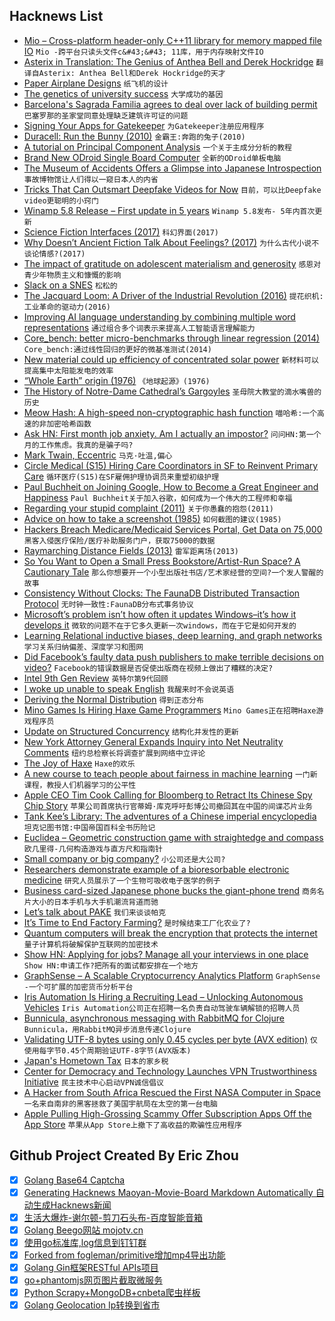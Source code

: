 ## Hacknews List


- [Mio – Cross-platform header-only C&#43;&#43;11 library for memory mapped file IO](https://github.com/mandreyel/mio)  `Mio -跨平台只读头文件c&#43;&#43; 11库，用于内存映射文件IO`
- [Asterix in Translation: The Genius of Anthea Bell and Derek Hockridge](https://auntymuriel.com/2012/12/23/asterix-in-translation-the-genius-of-anthea-bell-and-derek-hockridge/)  `翻译自Asterix: Anthea Bell和Derek Hockridge的天才`
- [Paper Airplane Designs](https://www.foldnfly.com/)  `纸飞机的设计`
- [The genetics of university success](https://www.nature.com/articles/s41598-018-32621-w)  `大学成功的基因`
- [Barcelona&#39;s Sagrada Familia agrees to deal over lack of building permit](https://www.bbc.com/news/world-europe-45906155?fbclid=IwAR1oCjmO-jrzIt5RumH6XmHY_m7LdKE3SXfpY4VnmEs5w4jcN-JP2H8w1rc&amp;__twitter_impression=true)  `巴塞罗那的圣家堂同意处理缺乏建筑许可证的问题`
- [Signing Your Apps for Gatekeeper](https://developer.apple.com/developer-id/)  `为Gatekeeper注册应用程序`
- [Duracell: Run the Bunny (2010)](https://obscuritory.com/other/duracell-run-the-bunny/)  `金霸王:奔跑的兔子(2010)`
- [A tutorial on Principal Component Analysis](https://tkv.io/posts/tutorial-on-pca)  `一个关于主成分分析的教程`
- [Brand New ODroid Single Board Computer](https://forum.odroid.com/viewtopic.php?f=29&amp;t=32536)  `全新的ODroid单板电脑`
- [The Museum of Accidents Offers a Glimpse into Japanese Introspection](http://www.spoon-tamago.com/2018/10/10/the-museum-of-accidents-offers-a-glimpse-into-japanese-introspection/)  `事故博物馆让人们得以一窥日本人的内省`
- [Tricks That Can Outsmart Deepfake Videos for Now](https://www.wired.com/story/these-new-tricks-can-outsmart-deepfake-videosfor-now/)  `目前，可以比Deepfake video更聪明的小窍门`
- [Winamp 5.8 Release – First update in 5 years](https://www.winamp.com/)  `Winamp 5.8发布- 5年内首次更新`
- [Science Fiction Interfaces (2017)](http://sciencefictioninterfaces.tumblr.com/)  `科幻界面(2017)`
- [Why Doesn’t Ancient Fiction Talk About Feelings? (2017)](http://nautil.us/issue/65/in-plain-sight/why-doesnt-ancient-fiction-talk-about-feelings-rp)  `为什么古代小说不谈论情感?(2017)`
- [The impact of gratitude on adolescent materialism and generosity](https://www.tandfonline.com/doi/full/10.1080/17439760.2018.1497688)  `感恩对青少年物质主义和慷慨的影响`
- [Slack on a SNES](https://bert.org/2018/10/18/slack-on-a-snes/)  `松松的`
- [The Jacquard Loom: A Driver of the Industrial Revolution (2016)](http://theinstitute.ieee.org/tech-history/technology-history/the-jacquard-loom-a-driver-of-the-industrial-revolution)  `提花织机:工业革命的驱动力(2016)`
- [Improving AI language understanding by combining multiple word representations](https://code.fb.com/ai-research/dynamic-meta-embeddings/)  `通过组合多个词表示来提高人工智能语言理解能力`
- [Core_bench: better micro-benchmarks through linear regression (2014)](https://blog.janestreet.com/core_bench-micro-benchmarking-for-ocaml/)  `Core_bench:通过线性回归的更好的微基准测试(2014)`
- [New material could up efficiency of concentrated solar power](https://arstechnica.com/science/2018/10/new-material-could-up-efficiency-of-concentrated-solar-power/)  `新材料可以提高集中太阳能发电的效率`
- [“Whole Earth” origin (1976)](http://sb.longnow.org/SB_homepage/WholeEarth_buton.html)  `《地球起源》(1976)`
- [The History of Notre-Dame Cathedral’s Gargoyles](https://mymodernmet.com/notre-dame-cathedral-grotesques/)  `圣母院大教堂的滴水嘴兽的历史`
- [Meow Hash: A high-speed non-cryptographic hash function](https://mollyrocket.com/meowhash)  `喵哈希:一个高速的非加密哈希函数`
- [Ask HN: First month job anxiety. Am I actually an impostor?](item?id=18257767)  `问问HN:第一个月的工作焦虑。我真的是骗子吗?`
- [Mark Twain, Eccentric](https://www.the-tls.co.uk/articles/public/never-shall-meet-mark-twain/)  `马克·吐温,偏心`
- [Circle Medical (S15) Hiring Care Coordinators in SF to Reinvent Primary Care](https://jobs.lever.co/circlemedical/cfa7a622-4d92-4075-8834-3f39b79df67c?lever-origin=applied&amp;lever-source%5B%5D=HACKERNEWS)  `循环医疗(S15)在SF雇佣护理协调员来重塑初级护理`
- [Paul Buchheit on Joining Google, How to Become a Great Engineer and Happiness](https://triplebyte.com/blog/interview-with-gmail-creator-and-y-combinator-partner-paul-buchheit)  `Paul Buchheit关于加入谷歌，如何成为一个伟大的工程师和幸福`
- [Regarding your stupid complaint (2011)](http://www.lettersofnote.com/2011/02/regarding-your-stupid-complaint.html)  `关于你愚蠢的抱怨(2011)`
- [Advice on how to take a screenshot (1985)](http://www.kmjn.org/snippets/wilson85_screenshot.html)  `如何截图的建议(1985)`
- [Hackers Breach Medicare/Medicaid Services Portal, Get Data on 75,000](https://www.bloomberg.com/news/articles/2018-10-19/hackers-breach-healthcare-gov-system-get-data-on-75-000)  `黑客入侵医疗保险/医疗补助服务门户，获取75000的数据`
- [Raymarching Distance Fields (2013)](http://9bitscience.blogspot.com/2013/07/raymarching-distance-fields_14.html)  `雷军距离场(2013)`
- [So You Want to Open a Small Press Bookstore/Artist-Run Space? A Cautionary Tale](https://www.poetryfoundation.org/harriet/2018/04/so-you-want-to-open-a-small-press-bookstore-artist-run-space-a-cautionary-tale)  `那么你想要开一个小型出版社书店/艺术家经营的空间?一个发人警醒的故事`
- [Consistency Without Clocks: The FaunaDB Distributed Transaction Protocol](https://fauna.com/blog/consistency-without-clocks-faunadb-transaction-protocol)  `无时钟一致性:FaunaDB分布式事务协议`
- [Microsoft’s problem isn’t how often it updates Windows–it’s how it develops it](https://arstechnica.com/gadgets/2018/10/microsofts-problem-isnt-shipping-windows-updates-its-developing-them/)  `微软的问题不在于它多久更新一次windows，而在于它是如何开发的`
- [Learning Relational inductive biases, deep learning, and graph networks](https://arxiv.org/abs/1806.01261)  `学习关系归纳偏差、深度学习和图网`
- [Did Facebook’s faulty data push publishers to make terrible decisions on video?](http://www.niemanlab.org/2018/10/did-facebooks-faulty-data-push-news-publishers-to-make-terrible-decisions-on-video/)  `Facebook的错误数据是否促使出版商在视频上做出了糟糕的决定?`
- [Intel 9th Gen Review](https://www.anandtech.com/print/13400/intel-9th-gen-core-i9-9900k-i7-9700k-i5-9600k-review)  `英特尔第9代回顾`
- [I woke up unable to speak English](https://www.bbc.com/news/disability-45804613)  `我醒来时不会说英语`
- [Deriving the Normal Distribution](https://kfrankc.com/posts/2018/10/19/normal-dist-derivation)  `得到正态分布`
- [Mino Games Is Hiring Haxe Game Programmers](https://mino-games.workable.com/jobs/415887)  `Mino Games正在招聘Haxe游戏程序员`
- [Update on Structured Concurrency](http://250bpm.com/blog:137)  `结构化并发性的更新`
- [New York Attorney General Expands Inquiry into Net Neutrality Comments](https://www.nytimes.com/2018/10/16/technology/net-neutrality-inquiry-comments.html)  `纽约总检察长将调查扩展到网络中立评论`
- [The Joy of Haxe](https://medium.com/@fontstruct/the-joy-of-haxe-84f933f4b859)  `Haxe的欢乐`
- [A new course to teach people about fairness in machine learning](https://www.blog.google/technology/ai/new-course-teach-people-about-fairness-machine-learning/amp/)  `一门新课程，教授人们机器学习的公平性`
- [Apple CEO Tim Cook Calling for Bloomberg to Retract Its Chinese Spy Chip Story](https://www.buzzfeednews.com/article/johnpaczkowski/apple-tim-cook-bloomberg-retraction)  `苹果公司首席执行官蒂姆·库克呼吁彭博公司撤回其在中国的间谍芯片业务`
- [Tank Kee’s Library: The adventures of a Chinese imperial encyclopedia](https://www.laphamsquarterly.org/roundtable/tank-kees-library)  `坦克记图书馆:中国帝国百科全书历险记`
- [Euclidea – Geometric construction game with straightedge and compass](https://www.euclidea.xyz/)  `欧几里得-几何构造游戏与直方尺和指南针`
- [Small company or big company?](https://www.benkuhn.net/bigco)  `小公司还是大公司?`
- [Researchers demonstrate example of a bioresorbable electronic medicine](https://news.northwestern.edu/stories/2018/october/researchers-demonstrate-first-example-of-a-bioresorbable-electronic-medicine/?linkId=58333576)  `研究人员展示了一个生物可吸收电子医学的例子`
- [Business card-sized Japanese phone bucks the giant-phone trend](https://arstechnica.com/?p=1396657)  `商务名片大小的日本手机与大手机潮流背道而驰`
- [Let’s talk about PAKE](https://blog.cryptographyengineering.com/2018/10/19/lets-talk-about-pake/)  `我们来谈谈帕克`
- [It’s Time to End Factory Farming?](https://quillette.com/2018/10/20/why-its-time-to-end-factory-farming/)  `是时候结束工厂化农业了?`
- [Quantum computers will break the encryption that protects the internet](https://www.economist.com/science-and-technology/2018/10/20/quantum-computers-will-break-the-encryption-that-protects-the-internet)  `量子计算机将破解保护互联网的加密技术`
- [Show HN: Applying for jobs? Manage all your interviews in one place](https://afterinterview.com/)  `Show HN:申请工作?把所有的面试都安排在一个地方`
- [GraphSense – A Scalable Cryptocurrency Analytics Platform](http://graphsense.info/)  `GraphSense -一个可扩展的加密货币分析平台`
- [Iris Automation Is Hiring a Recruiting Lead – Unlocking Autonomous Vehicles](http://www.irisonboard.com/careers/)  `Iris Automation公司正在招聘一名负责自动驾驶车辆解锁的招聘人员`
- [Bunnicula, asynchronous messaging with RabbitMQ for Clojure](https://blog.nomnominsights.com/bunnicula-asynchronous-messaging-with-rabbitmq-for-clojure/)  `Bunnicula，用RabbitMQ异步消息传递Clojure`
- [Validating UTF-8 bytes using only 0.45 cycles per byte (AVX edition)](https://lemire.me/blog/2018/10/19/validating-utf-8-bytes-using-only-0-45-cycles-per-byte-avx-edition/)  `仅使用每字节0.45个周期验证UTF-8字节(AVX版本)`
- [Japan&#39;s Hometown Tax](https://www.kalzumeus.com/2018/10/19/japanese-hometown-tax/)  `日本的家乡税`
- [Center for Democracy and Technology Launches VPN Trustworthiness Initiative](https://cdt.org/issue/privacy-data/vpns/)  `民主技术中心启动VPN诚信倡议`
- [A Hacker from South Africa Rescued the First NASA Computer in Space](https://www.atlasobscura.com/articles/a-hacker-from-south-africa-just-rescued-the-first-nasa-computer-in-space)  `一名来自南非的黑客拯救了美国宇航局在太空的第一台电脑`
- [Apple Pulling High-Grossing Scammy Offer Subscription Apps Off the App Store](https://www.forbes.com/sites/johnkoetsier/2018/10/17/apple-pulling-high-grossing-subscription-apps-with-scammy-offers-off-the-app-store/)  `苹果从App Store上撤下了高收益的欺骗性应用程序`

## Github Project Created By Eric Zhou

- [x] [Golang Base64 Captcha](https://github.com/mojocn/base64Captcha)
- [x] [Generating Hacknews Maoyan-Movie-Board Markdown Automatically 自动生成Hacknews新闻](https://github.com/dejavuzhou/md-genie)
- [x] [生活大爆炸-谢尔顿-剪刀石头布-百度智能音箱](https://github.com/mojocn/dueros-bang-game)
- [x] [Golang Beego网站 mojotv.cn](https://github.com/mojocn/www.mojotv.cn)
- [x] [使用go标准库,log信息到钉钉群](https://github.com/mojocn/dooger)
- [x] [Forked from fogleman/primitive增加mp4导出功能](https://github.com/mojocn/primitive)
- [x] [Golang Gin框架RESTful APIs项目](https://github.com/JJJJJJJerk/ezier-golang-web-api-framework)
- [x] [go+phantomjs网页图片截取微服务](https://github.com/mojocn/screen_shot)
- [x] [Python Scrapy+MongoDB+cnbeta爬虫样板](https://github.com/mojocn/scrapy_mongodb_boilerplate_cnbeta)
- [x] [Golang Geolocation Ip转换到省市](https://github.com/mojocn/ip2location)